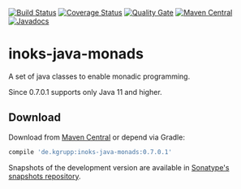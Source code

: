[![Build Status](https://travis-ci.org/kgrupp/inoks-java-monads.svg?branch=master)](https://travis-ci.org/kgrupp/inoks-java-monads)
[![Coverage Status](https://coveralls.io/repos/github/kgrupp/inoks-java-monads/badge.svg?branch=master)](https://coveralls.io/github/kgrupp/inoks-java-monads?branch=master)
[![Quality Gate](https://sonarcloud.io/api/project_badges/measure?project=inoks-java-monads&metric=alert_status)](https://sonarcloud.io/dashboard?id=inoks-java-monads)
[![Maven Central](https://img.shields.io/maven-central/v/de.kgrupp/inoks-java-monads.svg?label=Maven%20Central)](https://search.maven.org/search?q=g:%22de.kgrupp%22%20AND%20a:%22inoks-java-monads%22)
[![Javadocs](http://www.javadoc.io/badge/de.kgrupp/inoks-java-monads.svg)](http://www.javadoc.io/doc/de.kgrupp/inoks-java-monads)

# inoks-java-monads
A set of java classes to enable monadic programming.

Since 0.7.0.1 supports only Java 11 and higher.

## Download

Download from [Maven Central][maven] or depend via Gradle:

```gradle
compile 'de.kgrupp:inoks-java-monads:0.7.0.1'
```

Snapshots of the development version are available in [Sonatype's snapshots repository][snapshots].

[maven]: https://maven-badges.herokuapp.com/maven-central/de.kgrupp/inoks-java-monads
[snapshots]: https://oss.sonatype.org/content/repositories/snapshots